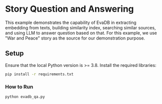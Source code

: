 # Story Question and Answering
This example demonstrates the capability of EvaDB in extracting embedding from texts, building similarity index, searching similar sources, and using LLM to answer question based on that. For this example, we use "War and Peace" story as the source for our demonstration purpose.

## Setup
Ensure that the local Python version is >= 3.8. Install the required libraries:

```bat
pip install -r requirements.txt
```

### How to Run
```bash
python evadb_qa.py
```